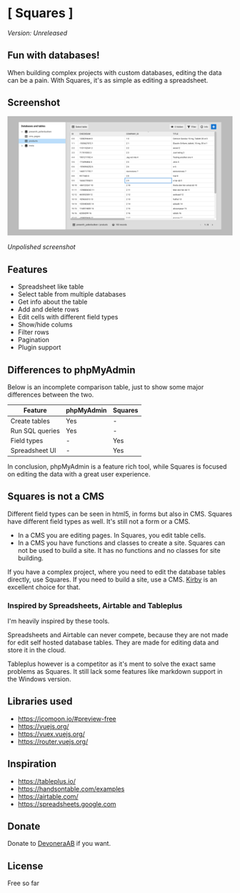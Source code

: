 # [ Squares ]

*Version: Unreleased*

## Fun with databases!

When building complex projects with custom databases, editing the data can be a pain. With Squares, it's as simple as editing a spreadsheet.

## Screenshot

![Screenshot](screenshot2.png)

*Unpolished screenshot*

## Features

- Spreadsheet like table
- Select table from multiple databases
- Get info about the table
- Add and delete rows
- Edit cells with different field types
- Show/hide colums
- Filter rows
- Pagination
- Plugin support

## Differences to phpMyAdmin

Below is an incomplete comparison table, just to show some major differences between the two.

| Feature          | phpMyAdmin | Squares |
| ---------------- | ---------- | ------- |
| Create tables    | Yes        | -       |
| Run SQL queries  | Yes        | -       |
| Field types      | -          | Yes     |
| Spreadsheet UI   | -          | Yes     |

In conclusion, phpMyAdmin is a feature rich tool, while Squares is focused on editing the data with a great user experience.

## Squares is not a CMS

Different field types can be seen in html5, in forms but also in CMS. Squares have different field types as well. It's still not a form or a CMS.

- In a CMS you are editing pages. In Squares, you edit table cells.
- In a CMS you have functions and classes to create a site. Squares can not be used to build a site. It has no functions and no classes for site building.

If you have a complex project, where you need to edit the database tables directly, use Squares. If you need to build a site, use a CMS. [Kirby](https://getkirby.com/) is an excellent choice for that.

### Inspired by Spreadsheets, Airtable and Tableplus

I'm heavily inspired by these tools.

Spreadsheets and Airtable can never compete, because they are not made for edit self hosted database tables. They are made for editing data and store it in the cloud.

Tableplus however is a competitor as it's ment to solve the exact same problems as Squares. It still lack some features like markdown support in the Windows version.

## Libraries used

- https://icomoon.io/#preview-free
- https://vuejs.org/
- https://vuex.vuejs.org/
- https://router.vuejs.org/

## Inspiration

- https://tableplus.io/
- https://handsontable.com/examples
- https://airtable.com/
- https://spreadsheets.google.com

## Donate

Donate to [DevoneraAB](https://www.paypal.me/DevoneraAB) if you want.

## License

Free so far